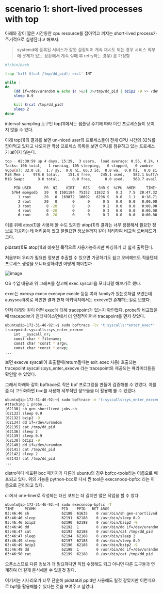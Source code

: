 # scenario 1: short-lived processes with top

아래와 같이 짧은 시간동안 cpu resource를 잡아먹고 꺼지는 short-lived process가 주기적으로 실행된다고 해보자.
> systemd에 등록된 서비스가 잘못 설정되어 계속 재시도 되는 경우
서비스 외부에 문제가 있는 상황에서 계속 실패 후 retry하는 경우) 를 가정함

```bash
#!/bin/bash

trap 'kill $(cat /tmp/dd_pid); exit' INT

while :
do
	(dd if=/dev/urandom & echo $! >&3) 3>/tmp/dd_pid | bzip2 -9 >> /dev/null &
	sleep 0.9

	kill $(cat /tmp/dd_pid)
	sleep 2
done
```

interval-sampling 도구인 top(1)에서는 샘플링 주기에 따라 이런 프로세스들이 보이지 않을 수 있다.

아래 top(1)의 결과를 보면 un-niced user의 프로세스들이 전체 CPU 시간의 32%를 잡아먹고 있다고 나오지만
막상 프로세스 목록을 보면 CPU를 점유하고 있는 프로세스가 보이지 않는다.

```sh
top - 02:30:59 up 4 days, 15:29,  3 users,  load average: 0.55, 0.24, 0.09
Tasks: 106 total,   1 running, 105 sleeping,   0 stopped,   0 zombie
%Cpu(s): 32.0 us,  1.7 sy,  0.0 ni, 66.3 id,  0.0 wa,  0.0 hi,  0.0 si,  0.0 st
MiB Mem :    978.6 total,    151.4 free,    245.1 used,    582.1 buff/cache
MiB Swap:      0.0 total,      0.0 free,      0.0 used.    568.7 avail Mem 

    PID USER      PR  NI    VIRT    RES    SHR S  %CPU  %MEM     TIME+ COMMAND                                                                                                                
   5764 mongodb   20   0 1501184  75352  11832 S   0.3   7.5  20:47.32 mongod                                                                                                                 
      1 root      20   0  169072  10892   6296 S   0.0   1.1   0:18.71 systemd                                                                                                                
      2 root      20   0       0      0      0 S   0.0   0.0   0:00.00 kthreadd                                                                                                               
      3 root       0 -20       0      0      0 I   0.0   0.0   0:00.00 rcu_gp                                                                                                                 
      4 root       0 -20       0      0      0 I   0.0   0.0   0:00.00 rcu_par_gp                                                                                                             
      6 root       0 -20       0      0      0 I   0.0   0.0   0:00.00 kworker/0:0H-
```
이를 위해 atop(1)을 사용해 볼 수도 있지만 atop(1)의 결과는 너무 장황해서 필요한 정보로 가공하는데 어려움이 있고 
불필요한 정보들까지 같이 처리하여 비교적 오버헤드가 크다.

pidstat(1)도 atop(1)과 비슷한 목적으로 사용가능하지만 파싱하기 더 쉽게 출력된다.

처음부터 우리가 필요한 정보만 추출할 수 있으면 가공하기도 쉽고 오버헤드도 적을텐데 
프로세스 생성을 모니터링하려면 어떻게 해야할까

![image](https://user-images.githubusercontent.com/19762154/104984758-b70f8d80-5a52-11eb-9a11-e1a2eae281a2.png)

OS 수업 내용과 위 그래프를 참고해 exec syscall을 모니터링 해보기로 했다.

exec는 execvp  execv execvpe execle 등등 여러 family가 있는것처럼 보였는데
ausyscall(8)로 확인한 결과 현재 아키텍처에서는 execve만 존재하는걸로 보였다.

먼저 아래와 같이 어떤 exec에 대해 tracepoint가 있는지 확인했다. probe와 비교했을때 tracepoint가 인터페이스면에서 더 안정적이어서 tracepoint를 먼저 찾았다.

```bash
ubuntu@ip-172-31-46-92:~$ sudo bpftrace -lv 't:syscalls:*enter_exec*'
tracepoint:syscalls:sys_enter_execve
    int __syscall_nr;
    const char * filename;
    const char *const * argv;
    const char *const * envp;
...
```

보면 execve syscall이 호출될때(return될때는 exit_exec 사용) 호출되는 tracepoint:syscalls:sys_enter_execve 라는 tracepoint와
제공되는 파라미터들을 확인할 수 있었다.

그래서 아래와 같이 bpftrace로 작은 bpf 프로그램을 만들어 검증해볼 수 있었다.
이를 좀 더 고도화하면 bcc를 사용해 세부적인 정보들을 더 활용해 볼 수 있겠다.

```bash
ubuntu@ip-172-31-46-92:~$ sudo bpftrace -e 't:syscalls:sys_enter_execve { printf("[%d] ", pid); join(args->argv)}'
Attaching 1 probe...
[62130] sh gen-shortlived-jobs.sh
[62133] sleep 0.9
[62132] bzip2 -9
[62134] dd if=/dev/urandom
[62135] cat /tmp/dd_pid
[62136] sleep 2
[62139] sleep 0.9
[62138] bzip2 -9
[62140] dd if=/dev/urandom
[62141] cat /tmp/dd_pid
[62142] sleep 2
[62143] cat /tmp/dd_pid
...
```

distro마다 배포된 bcc 패키지가 다른데 ubuntu의 경우 bpfcc-tools라는 이름으로 배포되고 있다.
위의 기능을 python-bcc로 다시 짠 tool은 execsnoop-bpfcc 라는 이름으로 관리되고 있다.

cli에서 one-liner로 작성되는 대신 코드는 더 길지만 많은 작업을 할 수 있다.

```bash
ubuntu@ip-172-31-46-92:~$ sudo execsnoop-bpfcc -T
TIME     PCOMM            PID    PPID   RET ARGS
03:46:46 sh               62188  61635    0 /usr/bin/sh gen-shortlived-jobs.sh
03:46:46 sleep            62191  62188    0 /usr/bin/sleep 0.9
03:46:46 bzip2            62190  62188    0 /usr/bin/bzip2 -9
03:46:46 dd               62192  1        0 /usr/bin/dd if=/dev/urandom
03:46:47 cat              62193  62188    0 /usr/bin/cat /tmp/dd_pid
03:46:47 sleep            62194  62188    0 /usr/bin/sleep 2
03:46:49 sleep            62197  62188    0 /usr/bin/sleep 0.9
03:46:49 bzip2            62196  62188    0 /usr/bin/bzip2 -9
03:46:49 dd               62198  1        0 /usr/bin/dd if=/dev/urandom
03:46:50 cat              62199  62188    0 /usr/bin/cat /tmp/dd_pid
```

오픈소스므로 다른 정보가 더 필요하다면 직접 수정해도 되고
아니면 다른 도구들과 연계하여 더 깊게 분석해볼 수 있을것 같다.

여기서는 시나리오가 너무 단순해 pidstat과 ppid만 사용해도 될것 같았지만
이런식으로 bpf를 활용해볼수 있다는 것을 보여주고 싶었다.  
